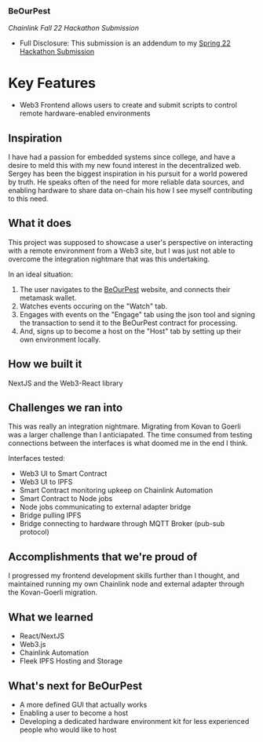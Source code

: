 ### BeOurPest

_Chainlink Fall 22 Hackathon Submission_

- Full Disclosure: This submission is an addendum to my [Spring 22 Hackathon Submission](https://github.com/Briojas/BeOurPest/blob/main/Docs/2022%20Chainlink%20Spring%20Hackathon.md)

# Key Features

- Web3 Frontend allows users to create and submit scripts to control remote hardware-enabled environments

## Inspiration

I have had a passion for embedded systems since college, and have a desire to meld this with my new found interest in the decentralized web. Sergey has been the biggest inspiration in his pursuit for a world powered by truth. He speaks often of the need for more reliable data sources, and enabling hardware to share data on-chain his how I see myself contributing to this need.

## What it does

This project was supposed to showcase a user's perspective on interacting with a remote environment from a Web3 site, but I was just not able to overcome the integration nightmare that was this undertaking.

In an ideal situation:

1. The user navigates to the [BeOurPest](https://beourpest.com/) website, and connects their metamask wallet.
2. Watches events occuring on the "Watch" tab.
3. Engages with events on the "Engage" tab using the json tool and signing the transaction to send it to the BeOurPest contract for processing.
4. And, signs up to become a host on the "Host" tab by setting up their own environment locally.

## How we built it

NextJS and the Web3-React library

## Challenges we ran into

This was really an integration nightmare. Migrating from Kovan to Goerli was a larger challenge than I anticiapated. The time consumed from testing connections between the interfaces is what doomed me in the end I think.

Interfaces tested:

- Web3 UI to Smart Contract
- Web3 UI to IPFS
- Smart Contract monitoring upkeep on Chainlink Automation
- Smart Contract to Node jobs
- Node jobs communicating to external adapter bridge
- Bridge pulling IPFS
- Bridge connecting to hardware through MQTT Broker (pub-sub protocol)

## Accomplishments that we're proud of

I progressed my frontend development skills further than I thought, and maintained running my own Chainlink node and external adapter through the Kovan-Goerli migration.

## What we learned

- React/NextJS
- Web3.js
- Chainlink Automation
- Fleek IPFS Hosting and Storage

## What's next for BeOurPest

- A more defined GUI that actually works
- Enabling a user to become a host
- Developing a dedicated hardware environment kit for less experienced people who would like to host
